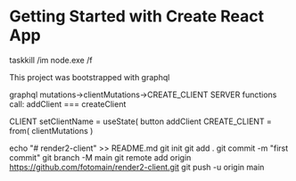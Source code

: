 # Getting Started with Create React App

taskkill /im node.exe /f


This project was bootstrapped with graphql

graphql
 mutations->clientMutations->CREATE_CLIENT
  SERVER
    functions call: addClient === createClient

  CLIENT
    setClientName = useState(
    button
      addClient
        CREATE_CLIENT = from( clientMutations )


echo "# render2-client" >> README.md
git init
git add .
git commit -m "first commit"
git branch -M main
git remote add origin https://github.com/fotomain/render2-client.git
git push -u origin main
